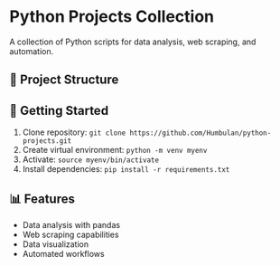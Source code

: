 # Python Projects Collection

A collection of Python scripts for data analysis, web scraping, and automation.

## 📁 Project Structure

## 🚀 Getting Started
1. Clone repository: `git clone https://github.com/Humbulan/python-projects.git`
2. Create virtual environment: `python -m venv myenv`
3. Activate: `source myenv/bin/activate`
4. Install dependencies: `pip install -r requirements.txt`

## 📊 Features
- Data analysis with pandas
- Web scraping capabilities
- Data visualization
- Automated workflows

